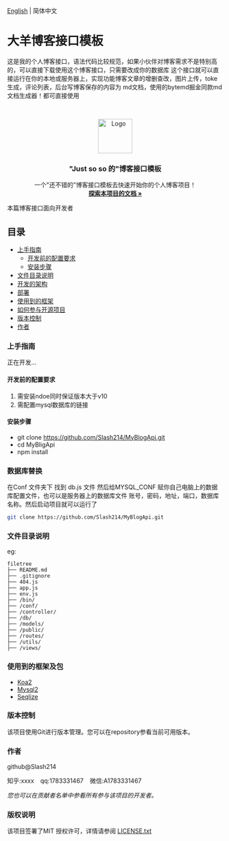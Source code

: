 [English](./README.EN.md) | 简体中文

# 大羊博客接口模板
这是我的个人博客接口，语法代码比较规范，如果小伙伴对博客需求不是特别高的，可以直接下载使用这个博客接口，只需要改成你的数据库
这个接口就可以直接运行在你的本地或服务器上，实现功能博客文章的增删查改，图片上传，toke生成，评论列表，后台写博客保存的内容为
md文档，使用的bytemd掘金同款md文档生成器！都可直接使用 

<!-- PROJECT SHIELDS -->

<!-- PROJECT LOGO -->
<br />

<p align="center">
  <a href="https://github.com/Slash214/MyBlogApi.git">
    <img src="images/logo.png" alt="Logo" width="80" height="80">
  </a>

  <h3 align="center">"Just so so 的"博客接口模板</h3>
  <p align="center">
    一个"还不错的"博客接口模板去快速开始你的个人博客项目！
    <br />
    <a href="#"><strong>探索本项目的文档 »</strong></a>
  </p>

</p>


 本篇博客接口面向开发者
 
## 目录

- [上手指南](#上手指南)
  - [开发前的配置要求](#开发前的配置要求)
  - [安装步骤](#安装步骤)
- [文件目录说明](#文件目录说明)
- [开发的架构](#开发的架构)
- [部署](#部署)
- [使用到的框架](#使用到的框架)
- [如何参与开源项目](#如何参与开源项目)
- [版本控制](#版本控制)
- [作者](#作者)

### 上手指南

正在开发...



#### 开发前的配置要求
1. 需安装ndoe同时保证版本大于v10 
2. 需配置mysql数据库的链接

#### **安装步骤**
-   git clone  https://github.com/Slash214/MyBlogApi.git
-   cd MyBligApi
-   npm install

### 数据库替换
在Conf 文件夹下 找到 db.js 文件 然后给MYSQL_CONF
赋你自己电脑上的数据库配置文件，也可以是服务器上的数据库文件
账号，密码，地址，端口，数据库名称。然后启动项目就可以运行了


```sh
git clone https://github.com/Slash214/MyBlogApi.git
```

### 文件目录说明
eg:

```
filetree 
├── README.md
├── .gitignore
├── 404.js
├── app.js
├── env.js
├── /bin/
├── /conf/
├── /controller/
├── /db/
├── /models/
├── /public/
├── /routes/
├── /utils/
├── /views/

```



### 使用到的框架及包

- [Koa2](https://getbootstrap.com)
- [Mysql2](https://jquery.com)
- [Seqlize](https://laravel.com)

### 版本控制
该项目使用Git进行版本管理。您可以在repository参看当前可用版本。

### 作者

github@Slash214

知乎:xxxx  &ensp; qq:1783331467 &ensp; 微信:A1783331467    

 *您也可以在贡献者名单中参看所有参与该项目的开发者。*
### 版权说明

该项目签署了MIT 授权许可，详情请参阅 [LICENSE.txt](./LICENSE.txt)




